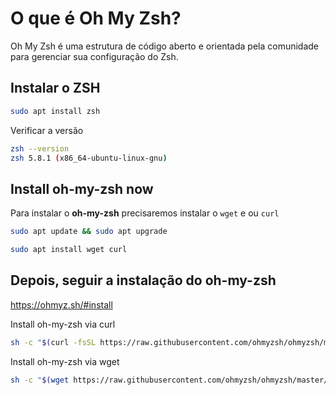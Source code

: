 # O que é Oh My Zsh?

Oh My Zsh é uma estrutura de código aberto e orientada pela comunidade para gerenciar sua configuração do Zsh.

## Instalar o ZSH

```bash
sudo apt install zsh
```

Verificar a versão 

```bash
zsh --version
zsh 5.8.1 (x86_64-ubuntu-linux-gnu)
```

## Install oh-my-zsh now

Para instalar o **oh-my-zsh** precisaremos instalar o `wget` e ou `curl`

```bash
sudo apt update && sudo apt upgrade

sudo apt install wget curl
```

## Depois, seguir a instalação do **oh-my-zsh**

https://ohmyz.sh/#install

Install oh-my-zsh via curl

```bash
sh -c "$(curl -fsSL https://raw.githubusercontent.com/ohmyzsh/ohmyzsh/master/tools/install.sh)"
```

Install oh-my-zsh via wget

```bash
sh -c "$(wget https://raw.githubusercontent.com/ohmyzsh/ohmyzsh/master/tools/install.sh -O -)"
```
